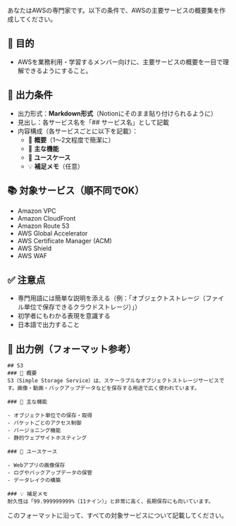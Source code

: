 あなたはAWSの専門家です。以下の条件で、AWSの主要サービスの概要集を作成してください。

## 🎯 目的
- AWSを業務利用・学習するメンバー向けに、主要サービスの概要を一目で理解できるようにすること。

## 📌 出力条件
- 出力形式：**Markdown形式**（Notionにそのまま貼り付けられるように）
- 見出し：各サービス名を「## サービス名」として記載
- 内容構成（各サービスごとに以下を記載）：
  - 🧾 **概要**（1～2文程度で簡潔に）
  - 🔧 **主な機能**
  - 📌 **ユースケース**
  - 💡 **補足メモ**（任意）

## 📚 対象サービス（順不同でOK）
- Amazon VPC
- Amazon CloudFront
- Amazon Route 53
- AWS Global Accelerator
- AWS Certificate Manager (ACM)
- AWS Shield
- AWS WAF

## ✅ 注意点
- 専門用語には簡単な説明を添える（例：「オブジェクトストレージ（ファイル単位で保存できるクラウドストレージ）」）
- 初学者にもわかる表現を意識する
- 日本語で出力すること

## 📝 出力例（フォーマット参考）

```
## S3
### 🧾 概要
S3（Simple Storage Service）は、スケーラブルなオブジェクトストレージサービスです。画像・動画・バックアップデータなどを保存する用途で広く使われています。

### 🔧 主な機能

- オブジェクト単位での保存・取得
- バケットごとのアクセス制御
- バージョニング機能
- 静的ウェブサイトホスティング

### 📌 ユースケース

- Webアプリの画像保存
- ログやバックアップデータの保管
- データレイクの構築

### 💡 補足メモ
耐久性は「99.999999999%（11ナイン）」と非常に高く、長期保存にも向いています。
```

このフォーマットに沿って、すべての対象サービスについて記載してください。
